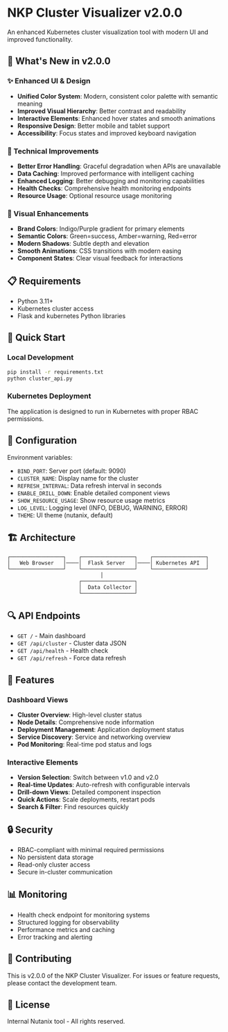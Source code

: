 # NKP Cluster Visualizer v2.0.0

An enhanced Kubernetes cluster visualization tool with modern UI and improved functionality.

## 🚀 What's New in v2.0.0

### ✨ Enhanced UI & Design
- **Unified Color System**: Modern, consistent color palette with semantic meaning
- **Improved Visual Hierarchy**: Better contrast and readability
- **Interactive Elements**: Enhanced hover states and smooth animations
- **Responsive Design**: Better mobile and tablet support
- **Accessibility**: Focus states and improved keyboard navigation

### 🔧 Technical Improvements
- **Better Error Handling**: Graceful degradation when APIs are unavailable
- **Data Caching**: Improved performance with intelligent caching
- **Enhanced Logging**: Better debugging and monitoring capabilities
- **Health Checks**: Comprehensive health monitoring endpoints
- **Resource Usage**: Optional resource usage monitoring

### 🎨 Visual Enhancements
- **Brand Colors**: Indigo/Purple gradient for primary elements
- **Semantic Colors**: Green=success, Amber=warning, Red=error
- **Modern Shadows**: Subtle depth and elevation
- **Smooth Animations**: CSS transitions with modern easing
- **Component States**: Clear visual feedback for interactions

## 📋 Requirements

- Python 3.11+
- Kubernetes cluster access
- Flask and kubernetes Python libraries

## 🚀 Quick Start

### Local Development
```bash
pip install -r requirements.txt
python cluster_api.py
```

### Kubernetes Deployment
The application is designed to run in Kubernetes with proper RBAC permissions.

## 🔧 Configuration

Environment variables:
- `BIND_PORT`: Server port (default: 9090)
- `CLUSTER_NAME`: Display name for the cluster
- `REFRESH_INTERVAL`: Data refresh interval in seconds
- `ENABLE_DRILL_DOWN`: Enable detailed component views
- `SHOW_RESOURCE_USAGE`: Show resource usage metrics
- `LOG_LEVEL`: Logging level (INFO, DEBUG, WARNING, ERROR)
- `THEME`: UI theme (nutanix, default)

## 🏗️ Architecture

```
┌─────────────────┐    ┌─────────────────┐    ┌─────────────────┐
│   Web Browser   │────│  Flask Server   │────│ Kubernetes API  │
└─────────────────┘    └─────────────────┘    └─────────────────┘
                              │
                       ┌─────────────────┐
                       │  Data Collector │
                       └─────────────────┘
```

## 🔍 API Endpoints

- `GET /` - Main dashboard
- `GET /api/cluster` - Cluster data JSON
- `GET /api/health` - Health check
- `GET /api/refresh` - Force data refresh

## 🎯 Features

### Dashboard Views
- **Cluster Overview**: High-level cluster status
- **Node Details**: Comprehensive node information
- **Deployment Management**: Application deployment status
- **Service Discovery**: Service and networking overview
- **Pod Monitoring**: Real-time pod status and logs

### Interactive Elements
- **Version Selection**: Switch between v1.0 and v2.0
- **Real-time Updates**: Auto-refresh with configurable intervals
- **Drill-down Views**: Detailed component inspection
- **Quick Actions**: Scale deployments, restart pods
- **Search & Filter**: Find resources quickly

## 🔒 Security

- RBAC-compliant with minimal required permissions
- No persistent data storage
- Read-only cluster access
- Secure in-cluster communication

## 📊 Monitoring

- Health check endpoint for monitoring systems
- Structured logging for observability
- Performance metrics and caching
- Error tracking and alerting

## 🤝 Contributing

This is v2.0.0 of the NKP Cluster Visualizer. For issues or feature requests, please contact the development team.

## 📄 License

Internal Nutanix tool - All rights reserved.